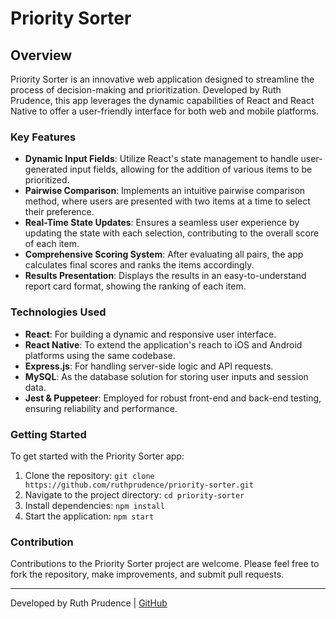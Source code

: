 # Priority Sorter

## Overview

Priority Sorter is an innovative web application designed to streamline the process of decision-making and prioritization. Developed by Ruth Prudence, this app leverages the dynamic capabilities of React and React Native to offer a user-friendly interface for both web and mobile platforms.

### Key Features

- **Dynamic Input Fields**: Utilize React's state management to handle user-generated input fields, allowing for the addition of various items to be prioritized.
- **Pairwise Comparison**: Implements an intuitive pairwise comparison method, where users are presented with two items at a time to select their preference.
- **Real-Time State Updates**: Ensures a seamless user experience by updating the state with each selection, contributing to the overall score of each item.
- **Comprehensive Scoring System**: After evaluating all pairs, the app calculates final scores and ranks the items accordingly.
- **Results Presentation**: Displays the results in an easy-to-understand report card format, showing the ranking of each item.

### Technologies Used

- **React**: For building a dynamic and responsive user interface.
- **React Native**: To extend the application's reach to iOS and Android platforms using the same codebase.
- **Express.js**: For handling server-side logic and API requests.
- **MySQL**: As the database solution for storing user inputs and session data.
- **Jest & Puppeteer**: Employed for robust front-end and back-end testing, ensuring reliability and performance.

### Getting Started

To get started with the Priority Sorter app:

1. Clone the repository: `git clone https://github.com/ruthprudence/priority-sorter.git`
2. Navigate to the project directory: `cd priority-sorter`
3. Install dependencies: `npm install`
4. Start the application: `npm start`

### Contribution

Contributions to the Priority Sorter project are welcome. Please feel free to fork the repository, make improvements, and submit pull requests.

---

Developed by Ruth Prudence | [GitHub](https://github.com/ruthprudence/priority-sorter)





